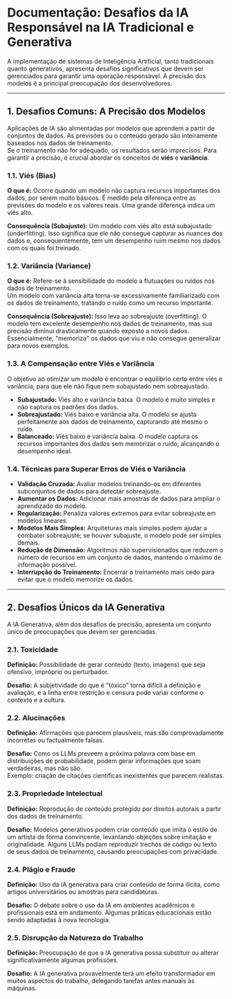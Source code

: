 # Documentação: Desafios da IA Responsável na IA Tradicional e Generativa

A implementação de sistemas de Inteligência Artificial, tanto tradicionais quanto generativos, apresenta desafios significativos que devem ser gerenciados para garantir uma operação responsável. A precisão dos modelos é a principal preocupação dos desenvolvedores.

---

## 1. Desafios Comuns: A Precisão dos Modelos

Aplicações de IA são alimentadas por modelos que aprendem a partir de conjuntos de dados. As previsões ou o conteúdo gerado são inteiramente baseados nos dados de treinamento.  
Se o treinamento não for adequado, os resultados serão imprecisos. Para garantir a precisão, é crucial abordar os conceitos de **viés** e **variância**.

### 1.1. Viés (Bias)

**O que é:** Ocorre quando um modelo não captura recursos importantes dos dados, por serem muito básicos. É medido pela diferença entre as previsões do modelo e os valores reais. Uma grande diferença indica um viés alto.  

**Consequência (Subajuste):** Um modelo com viés alto está subajustado (underfitting). Isso significa que ele não consegue capturar as nuances dos dados e, consequentemente, tem um desempenho ruim mesmo nos dados com os quais foi treinado.

### 1.2. Variância (Variance)

**O que é:** Refere-se à sensibilidade do modelo a flutuações ou ruídos nos dados de treinamento.  
Um modelo com variância alta torna-se excessivamente familiarizado com os dados de treinamento, tratando o ruído como um recurso importante.

**Consequência (Sobreajuste):** Isso leva ao sobreajuste (overfitting). O modelo tem excelente desempenho nos dados de treinamento, mas sua precisão diminui drasticamente quando exposto a novos dados. Essencialmente, "memoriza" os dados que viu e não consegue generalizar para novos exemplos.

### 1.3. A Compensação entre Viés e Variância

O objetivo ao otimizar um modelo é encontrar o equilíbrio certo entre viés e variância, para que ele não fique nem subajustado nem sobreajustado.

- **Subajustado:** Viés alto e variância baixa. O modelo é muito simples e não captura os padrões dos dados.  
- **Sobreajustado:** Viés baixo e variância alta. O modelo se ajusta perfeitamente aos dados de treinamento, capturando até mesmo o ruído.  
- **Balanceado:** Viés baixo e variância baixa. O modelo captura os recursos importantes dos dados sem memorizar o ruído, alcançando o desempenho ideal.

### 1.4. Técnicas para Superar Erros de Viés e Variância

- **Validação Cruzada:** Avaliar modelos treinando-os em diferentes subconjuntos de dados para detectar sobreajuste.  
- **Aumentar os Dados:** Adicionar mais amostras de dados para ampliar o aprendizado do modelo.  
- **Regularização:** Penaliza valores extremos para evitar sobreajuste em modelos lineares.  
- **Modelos Mais Simples:** Arquiteturas mais simples podem ajudar a combater sobreajuste; se houver subajuste, o modelo pode ser simples demais.  
- **Redução de Dimensão:** Algoritmos não supervisionados que reduzem o número de recursos em um conjunto de dados, mantendo o máximo de informação possível.  
- **Interrupção do Treinamento:** Encerrar o treinamento mais cedo para evitar que o modelo memorize os dados.

---

## 2. Desafios Únicos da IA Generativa

A IA Generativa, além dos desafios de precisão, apresenta um conjunto único de preocupações que devem ser gerenciadas.

### 2.1. Toxicidade

**Definição:** Possibilidade de gerar conteúdo (texto, imagens) que seja ofensivo, impróprio ou perturbador.  

**Desafio:** A subjetividade do que é "tóxico" torna difícil a definição e avaliação, e a linha entre restrição e censura pode variar conforme o contexto e a cultura.

### 2.2. Alucinações

**Definição:** Afirmações que parecem plausíveis, mas são comprovadamente incorretas ou factualmente falsas.  

**Desafio:** Como os LLMs preveem a próxima palavra com base em distribuições de probabilidade, podem gerar informações que soam verdadeiras, mas não são.  
Exemplo: criação de citações científicas inexistentes que parecem realistas.

### 2.3. Propriedade Intelectual

**Definição:** Reprodução de conteúdo protegido por direitos autorais a partir dos dados de treinamento.  

**Desafio:** Modelos generativos podem criar conteúdo que imita o estilo de um artista de forma convincente, levantando objeções sobre imitação e originalidade. Alguns LLMs podiam reproduzir trechos de código ou texto de seus dados de treinamento, causando preocupações com privacidade.

### 2.4. Plágio e Fraude

**Definição:** Uso da IA generativa para criar conteúdo de forma ilícita, como artigos universitários ou amostras para candidaturas.  

**Desafio:** O debate sobre o uso da IA em ambientes acadêmicos e profissionais está em andamento. Algumas práticas educacionais estão sendo adaptadas à nova tecnologia.

### 2.5. Disrupção da Natureza do Trabalho

**Definição:** Preocupação de que a IA generativa possa substituir ou alterar significativamente algumas profissões.  

**Desafio:** A IA generativa provavelmente terá um efeito transformador em muitos aspectos do trabalho, delegando tarefas antes manuais às máquinas.
